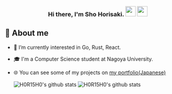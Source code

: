 <h3 align="center">
  Hi there, I'm Sho Horisaki. <img src="https://media.giphy.com/media/hvRJCLFzcasrR4ia7z/giphy.gif" width="28"> <img src="https://emojis.slackmojis.com/emojis/images/1531849430/4246/blob-sunglasses.gif?1531849430" width="28"/>
</h3>

## 📖 About me

* 🌱 I’m currently interested in Go, Rust, React.
* 🎓 I'm a Computer Science student at Nagoya University.
* 🌐 You can see some of my projects on <a href="https://horisho.netlify.app/" target="_blank">my portfolio(Japanese)</a>

  <img align="center" alt="H0R15H0's github stats" src="https://github-readme-stats.vercel.app/api?username=H0R15H0&count_private=true&show_icons=true&include_all_commits=true&bg_color=30,434343,000000&title_color=fe428e&text_color=f1f1eb"  />
  <img align="center" alt="H0R15H0's github stats" src="https://github-readme-stats.vercel.app/api/top-langs/?username=H0R15H0&count_private=true&layout=compact&langs_count=10&hide=html,css&bg_color=30,000000,434343&title_color=fe428e&text_color=f1f1eb" />

